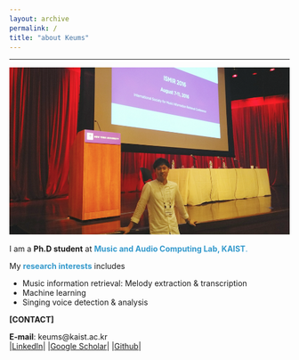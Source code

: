 ```yaml
---
layout: archive
permalink: /
title: "about Keums"
---
```

<hr />
<img src="/images/keums.png"  width="600" height="300" >

<p>I am a <b>Ph.D student</b> at <span style="color:#3399cc"> <b>Music and Audio Computing Lab, KAIST</b>.</span><br>

<p>My <span style="color:#3399cc"><b>research interests</b></span> includes
<ul>

  <li>Music information retrieval: Melody extraction & transcription</li>
  <li>Machine learning </li>
  <li>Singing voice detection & analysis </li>  

</ul>
</p>

<p><b>[CONTACT]</b><br></p>
  <b>E-mail</b>: keums@kaist.ac.kr<br>
  |<a href = "https://www.linkedin.com/in/sangeun-kum-34b097127?trk=nav_responsive_tab_profile_pic" target="_blank">LinkedIn</a>|
  |<a href = "https://scholar.google.co.kr/citations?user=26hFwmwAAAAJ&hl=ko&authuser=1" target="_blank">Google Scholar</a>|
  |<a href = "https://github.com/keums" target="_blank">Github</a>|
